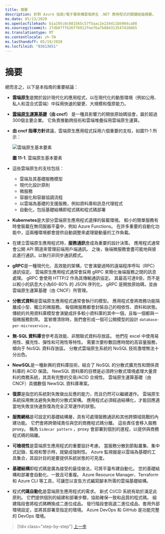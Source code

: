 ```yaml
---
title: 摘要
description: 針對 Azure 指南/電子書架構雲端原生 .NET 應用程式的關鍵結論摘要。
ms.date: 05/13/2020
ms.openlocfilehash: b1a195c0c081565c57f5aac2e234411bb904ca08
ms.sourcegitcommit: 27db07ffb26f76912feefba7b884313547410db5
ms.translationtype: MT
ms.contentlocale: zh-TW
ms.lasthandoff: 05/19/2020
ms.locfileid: "83613651"
---
```

# <a name="summary"></a>摘要

總而言之，以下是本指南的重要結論：

- **雲端原生**是關於設計現代化的應用程式，以在現代化的動態環境（例如公用、私人和混合式雲端）中採用快速的變更、大規模和復原能力。

- **[雲端原生運算基礎](https://www.cncf.io/)（由 cncf）** 是一種具影響力的開放原始碼協會，屬於超過300個主要企業。 它負責推動跨技術和雲端堆疊採用雲端原生運算。

- **由 cncf 指導方針**建議，雲端原生應用程式採用六個重要的支柱，如圖11-1 所示：

  ![雲端原生基本要素](./media/cloud-native-foundational-pillars.png)

  **圖 11-1**. 雲端原生基本要素

- 這些雲端原生的支柱包括：
  - 雲端及其基礎服務模型
  - 現代化設計原則
  - 微服務
  - 容器化和容器協調流程
  - 以雲端為基礎的支援服務，例如資料庫和訊息代理程式
  - 自動化，包括基礎結構即程式碼和程式碼部署

- **Kubernetes**是大部分雲端原生應用程式選擇的裝載環境。 較小的簡單服務有時會裝載在無伺服器平臺中，例如 Azure Functions。 在許多重要的自動化功能中，這兩種環境都會提供自動調整來處理變動量的工作負載。

- 在建立雲端原生應用程式時，**服務通訊**會成為重要的設計決策。 應用程式通常會公開 API 閘道來管理前端用戶端通訊。 之後，後端微服務會盡可能地與彼此進行通訊，以執行非同步通訊模式。

- **gRPC**是一種現代化、高效能的架構，它會演變過時的遠端程序呼叫（RPC）通訊協定。 雲端原生應用程式通常會採用 gRPC 來簡化後端服務之間的訊息處理。 gRPC 會使用 HTTP/2 作為其傳輸通訊協定。 其最高可達8倍，而不是以較小的訊息大小為60-80% 的 JSON 序列化。 gRPC 是開放原始碼，並由雲端原生運算基礎（由 CNCF）所管理。

- **分散式資料**是雲端原生應用程式通常會執行的模型。 應用程式會將商務功能隔離成小型、獨立的微服務。 每個微服務都會封裝自己的相依性、資料和狀態。 傳統的共用資料庫模型會演變成許多較小資料庫的其中一個，且每一個都與一個微服務對齊。 當冒煙清除時，我們會形成一個可公開模型的設計 `database-per-microservice` 。

- **無-SQL 資料庫**會參考高效能、非關聯式資料存放區。 他們在 excel 中使用易用性、擴充性、彈性和可用性等特性。 需要次要秒數回應時間的高容量服務，傾向于 NoSQL 資料存放區。 分散式雲端原生系統的 NoSQL 技術激增無法十分出色。

- **NewSQL**是一種新興的資料庫技術，結合了 NoSQL 的分散式擴充性和關係資料庫的 ACID 保證。 NewSQL 資料庫的目標是必須跨分散式環境處理大量資料的商務系統，其具有完整的交易/ACID 合規性。 雲端原生運算基礎（由 CNCF）具備數個 NewSQL 資料庫專案。

- **復原**是指您的系統對失敗做出反應的能力，而且仍然可以繼續運作。 雲端原生系統採用無法避免失敗的分散式架構。 應用程式必須經過結構化，才能回應適當地失敗並快速恢復為完全正常運作的狀態。

- **服務網格**是可設定的基礎結構層，具有可處理服務通訊和其他跨領域挑戰的內建功能。 它們會將跨領域責任與您的商務程式碼分離。 這些責任會移入服務 proxy。 稱為 `Sidecar pattern` ，proxy 會部署到個別的進程，以提供與商務程式碼的隔離。

- **可檢視性**是雲端原生應用程式的重要設計考慮。 當服務分散到節點叢集、集中式記錄、監視和警示時，就變成強制性。 Azure 監視器是以雲端為基礎的工具集合，其設計目的是要提供系統狀態的可見度。

- **基礎結構**即程式碼是廣為接受的最佳做法，可將平臺布建自動化。 您的基礎結構和部署會自動化、一致且可重複。 Azure Resource Manager、Terraform 和 Azure CLI 等工具，可讓您以宣告方式編寫腳本所需的雲端基礎結構。

- 程式**代碼自動化**是雲端原生應用程式的需求。 新式 CI/CD 系統有助於滿足此原則。 它們提供個別的組建和部署步驟，協助確保一致和品質的程式碼。 組建階段會將程式碼轉換成二進位成品。 發行階段會挑選二進位成品、套用外部環境設定，並將其部署至指定的環境。 Azure DevOps 和 GitHub 是功能完整的 DevOps 環境。

>[!div class="step-by-step"]
>[上一步](application-bundles.md)
